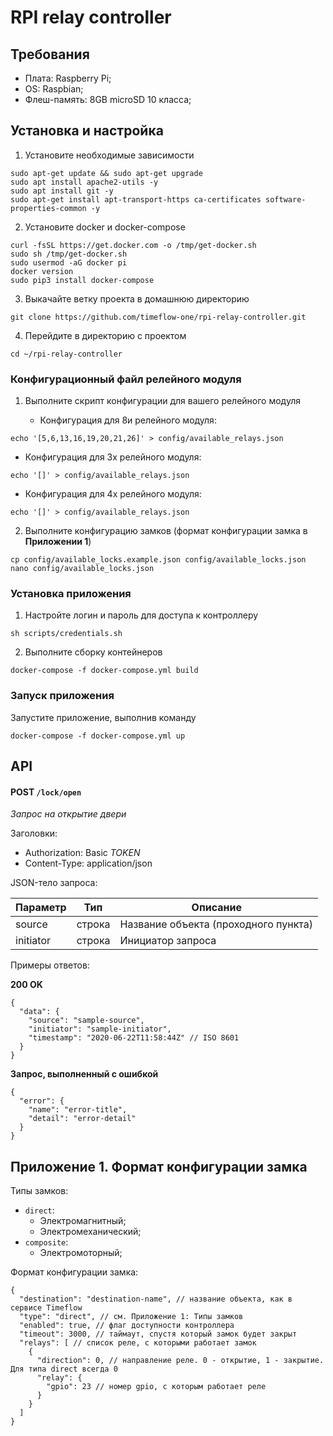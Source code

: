 # RPI relay controller

## Требования

* Плата: Raspberry Pi;
* OS: Raspbian;
* Флеш-память: 8GB microSD 10 класса;

## Установка и настройка

1. Установите необходимые зависимости

```{sh}
sudo apt-get update && sudo apt-get upgrade
sudo apt install apache2-utils -y
sudo apt install git -y
sudo apt-get install apt-transport-https ca-certificates software-properties-common -y
```

2. Установите docker и docker-compose

```{sh}
curl -fsSL https://get.docker.com -o /tmp/get-docker.sh
sudo sh /tmp/get-docker.sh
sudo usermod -aG docker pi
docker version
sudo pip3 install docker-compose
```

3. Выкачайте ветку проекта в домашнюю директорию

```{sh}
git clone https://github.com/timeflow-one/rpi-relay-controller.git
```

4. Перейдите в директорию с проектом

```{sh}
cd ~/rpi-relay-controller
```

### Конфигурационный файл релейного модуля

1. Выполните скрипт конфигурации для вашего релейного модуля

   * Конфигурация для 8и релейного модуля:

```{sh}
echo '[5,6,13,16,19,20,21,26]' > config/available_relays.json
```

   * Конфигурация для 3х релейного модуля:

```{sh}
echo '[]' > config/available_relays.json
```

   * Конфигурация для 4х релейного модуля:

```{sh}
echo '[]' > config/available_relays.json
``` 

2. Выполните конфигурацию замков (формат конфигурации замка в **Приложении 1**)

```{sh}
cp config/available_locks.example.json config/available_locks.json
nano config/available_locks.json
```

### Установка приложения

1. Настройте логин и пароль для доступа к контроллеру

```{sh}
sh scripts/credentials.sh
```

2. Выполните сборку контейнеров

```{sh}
docker-compose -f docker-compose.yml build
```

### Запуск приложения

Запустите приложение, выполнив команду

```{sh}
docker-compose -f docker-compose.yml up
```

## API

#### POST `/lock/open`

*Запрос на открытие двери*

Заголовки:

* Authorization: Basic *TOKEN*
* Content-Type: application/json

JSON-тело запроса:

| Параметр  | Тип    | Описание                             |
|-----------|:------:|--------------------------------------|
| source    | строка | Название объекта (проходного пункта) |
| initiator | строка | Инициатор запроса                    |

Примеры ответов:

**200 OK**
```{json}
{
  "data": {
    "source": "sample-source",
    "initiator": "sample-initiator",
    "timestamp": "2020-06-22T11:58:44Z" // ISO 8601
  }
}
```


**Запрос, выполненный с ошибкой**
```{json}
{
  "error": {
    "name": "error-title",
    "detail": "error-detail"
  }
}
```

## Приложение 1. Формат конфигурации замка

Типы замков:

* `direct`:
   * Электромагнитный;
   * Электромеханический;
* `composite`:
   * Электромоторный;

Формат конфигурации замка:

```{json}
{
  "destination": "destination-name", // название объекта, как в сервисе Timeflow
  "type": "direct", // см. Приложение 1: Типы замков
  "enabled": true, // флаг доступности контроллера
  "timeout": 3000, // таймаут, спустя который замок будет закрыт
  "relays": [ // список реле, с которыми работает замок
    {
      "direction": 0, // направление реле. 0 - открытие, 1 - закрытие. Для типа direct всегда 0
      "relay": {
        "gpio": 23 // номер gpio, с которым работает реле
      }
    }
  ]
}
```
